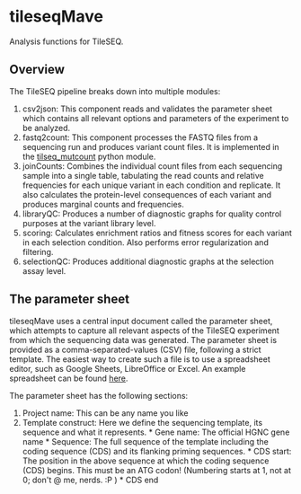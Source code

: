 # tileseqMave

Analysis functions for TileSEQ.

## Overview

The TileSEQ pipeline breaks down into multiple modules:

  1. csv2json: This component reads and validates the parameter sheet which contains all relevant options and parameters of the experiment to be analyzed.
  2. fastq2count: This component processes the FASTQ files from a sequencing run and produces variant count files. It is implemented in the [tilseq_mutcount](https://github.com/RyogaLi/tilseq_mutcount) python module.
  3. joinCounts: Combines the individual count files from each sequencing sample into a single table, tabulating the read counts and relative frequencies for each unique variant in each condition and replicate. It also calculates the protein-level consequences of each variant and produces marginal counts and frequencies.
  4. libraryQC: Produces a number of diagnostic graphs for quality control purposes at the variant library level.
  5. scoring: Calculates enrichment ratios and fitness scores for each variant in each selection condition. Also performs error regularization and filtering.
  6. selectionQC: Produces additional diagnostic graphs at the selection assay level.

## The parameter sheet

tileseqMave uses a central input document called the parameter sheet, which attempts to capture all relevant aspects of the TileSEQ experiment from which the sequencing data was generated. The parameter sheet is provided as a comma-separated-values (CSV) file, following a strict template. The easiest way to create such a file is to use a spreadsheet editor, such as Google Sheets, LibreOffice or Excel. An example spreadsheet can be found [here](https://docs.google.com/spreadsheets/d/1tIblmIFgOApPNzWN2KUwj8BKzBiJ1pOL7R4AOUGrqvE/edit?usp=sharing).

The parameter sheet has the following sections:

  1. Project name: This can be any name you like
  2. Template construct: Here we define the sequencing template, its sequence and what it represents.
    * Gene name: The official HGNC gene name
    * Sequence: The full sequence of the template including the coding sequence (CDS) and its flanking priming sequences.
    * CDS start: The position in the above sequence at which the coding sequence (CDS) begins. This must be an ATG codon! (Numbering starts at 1, not at 0; don't @ me, nerds. :P )
    * CDS end

